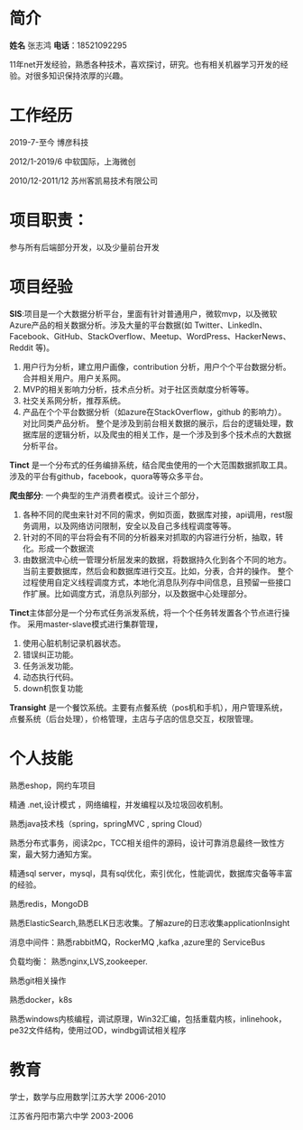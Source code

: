 # 简介
**姓名** 张志鸿  **电话**：18521092295

11年net开发经验，熟悉各种技术，喜欢探讨，研究。也有相关机器学习开发的经验。对很多知识保持浓厚的兴趣。

# 工作经历

2019-7-至今 博彦科技

2012/1-2019/6 中软国际，上海微创

2010/12-2011/12 苏州客凯易技术有限公司 

# 项目职责：

参与所有后端部分开发，以及少量前台开发


# 项目经验
**SIS**:项目是一个大数据分析平台，里面有针对普通用户，微软mvp，以及微软Azure产品的相关数据分析。涉及大量的平台数据(如 Twitter、LinkedIn、Facebook、GitHub、StackOverflow、Meetup、WordPress、HackerNews、Reddit 等)。
1. 用户行为分析，建立用户画像，contribution 分析，用户个个平台数据分析。合并相关用户。用户关系网。
2. MVP的相关影响力分析，技术点分析。对于社区贡献度分析等等。
3. 社交关系网分析，推荐系统。
4. 产品在个个平台数据分析（如azure在StackOverflow，github 的影响力）。对比同类产品分析。
整个是涉及到前台相关数据的展示，后台的逻辑处理，数据库层的逻辑分析，以及爬虫的相关工作，是一个涉及到多个技术点的大数据分析平台。


**Tinct** 是一个分布式的任务编排系统，结合爬虫使用的一个大范围数据抓取工具。涉及的平台有github，facebook，quora等等众多平台。

**爬虫部分**: 一个典型的生产消费者模式。设计三个部分，
1.	各种不同的爬虫来针对不同的需求，例如页面，数据库对接，api调用，rest服务调用，以及网络访问限制，安全以及自己多线程调度等等。
2.	针对的不同的平台将会有不同的分析器来对抓取的内容进行分析，抽取，转化。形成一个数据流
3.	由数据流中心统一管理分析层发来的数据，将数据持久化到各个不同的地方。当前主要数据库，然后会和数据库进行交互。比如，分表，合并的操作。
整个过程使用自定义线程调度方式，本地化消息队列存中间信息，且预留一些接口作扩展。比如调度方式，消息队列部分，以及数据中心处理部分。

**Tinct**主体部分是一个分布式任务派发系统，将一个个任务转发置各个节点进行操作。
采用master-slave模式进行集群管理，
1. 使用心脏机制记录机器状态。
2. 错误纠正功能。
3. 任务派发功能。
4. 动态执行代码。
5. down机恢复功能


**Transight** 是一个餐饮系统。主要有点餐系统（pos机和手机），用户管理系统，点餐系统（后台处理），价格管理，主店与子店的信息交互，权限管理。


# 个人技能 
熟悉eshop，网约车项目

精通 .net,设计模式 ，网络编程，并发编程以及垃圾回收机制。

熟悉java技术栈（spring，springMVC , spring Cloud）

熟悉分布式事务，阅读2pc，TCC相关组件的源码，设计可靠消息最终一致性方案，最大努力通知方案。

精通sql server，mysql，具有sql优化，索引优化，性能调优，数据库灾备等丰富的经验。

熟悉redis，MongoDB

熟悉ElasticSearch,熟悉ELK日志收集。了解azure的日志收集applicationInsight

消息中间件：熟悉rabbitMQ，RockerMQ ,kafka ,azure里的 ServiceBus

负载均衡： 熟悉nginx,LVS,zookeeper.

熟悉git相关操作

熟悉docker，k8s

熟悉windows内核编程，调试原理，Win32汇编，包括重载内核，inlinehook，pe32文件结构，使用过OD，windbg调试相关程序


# 教育

学士，数学与应用数学|江苏大学 2006-2010

江苏省丹阳市第六中学 2003-2006


